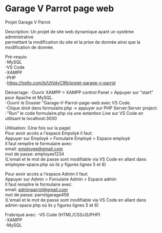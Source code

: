 # Garage V Parrot page web
Projet Garage V Parrot

Description:
Un projet de site web dynamique ayant un système administrative <br>
permettant la modification du site et la prise de donnée ainsi que la modification de donnée.

Pré-requis:<br>
-MySQL<br>
-VS Code <br>
-XAMPP <br>
-PHP <br>
-https://trello.com/b/UtVdyC96/projet-garage-v-parrot

Démarrage:
-Ouvrir XAMPP > XAMPP control Panel > Appuyer sur "start" pour Apache et MySQL. <br>
-Ouvrir le Dossier "Garage-V-Parrot-page-web avec VS Code.<br>
-Clique droit dans formulaire.php -> appuyer sur PHP Server:Server project.<br>
-"Run" le code formulaire.php via une extention Live sur VS Code en utilisant le localhost:3000

Utilisation:
(Une fois sur la page)<br>
Pour avoir accès a l'espace Empolyé il faut:<br>
Appuyer sur Employé > Fomulaire Employé > Espace employé<br>
Il faut remplire le formulaire avec:<br>
email: employee@gmail.com <br>
mot de passe: employee1234 <br>
(L'email et le mot de passe sont modifiable via VS Code en allant dans employee-space.php où ils y figures lignes 5 et 6)

Pour avoir accès a l'espace Admin il faut:<br>
Appuyer sur Admin > Fomulaire Admin > Espace admin<br>
Il faut remplire le formulaire avec: <br>
email: adminparrot@gmail.com <br>
mot de passe: parrotgarage456 <br>
(L'email et le mot de passe sont modifiable via VS Code en allant dans admin-space.php où ils y figures lignes 5 et 6)

Frabriqué avec:
-VS Code (HTML/CSS/JS/PHP)<br>
-XAMPP <br>
-MySQL
